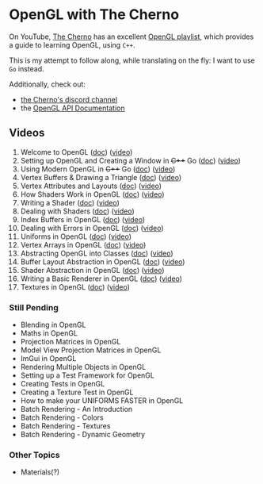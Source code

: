 # OpenGL with The Cherno

On YouTube, [The Cherno](https://www.youtube.com/channel/UCQ-W1KE9EYfdxhL6S4twUNw) has an excellent [OpenGL playlist](https://www.youtube.com/watch?v=W3gAzLwfIP0&list=PLlrATfBNZ98foTJPJ_Ev03o2oq3-GGOS2), which provides a guide to learning OpenGL, using `C++`.

This is my attempt to follow along, while translating on the fly: I want to use `Go` instead.

Additionally, check out:

- [the Cherno's discord channel](https://thecherno.com/discord)
- the [OpenGL API Documentation](https://docs.gl)

## Videos

1. Welcome to OpenGL ([doc](doc/01-welcome.md)) ([video](https://www.youtube.com/watch?v=W3gAzLwfIP0&list=PLlrATfBNZ98foTJPJ_Ev03o2oq3-GGOS2&index=1))
2. Setting up OpenGL and Creating a Window in ~~C++~~ Go ([doc](doc/02-setup.md)) ([video](https://www.youtube.com/watch?v=OR4fNpBjmq8&list=PLlrATfBNZ98foTJPJ_Ev03o2oq3-GGOS2&index=2))
3. Using Modern OpenGL in ~~C++~~ Go ([doc](doc/03-modern-opengl.md)) ([video](https://www.youtube.com/watch?v=H2E3yO0J7TM&list=PLlrATfBNZ98foTJPJ_Ev03o2oq3-GGOS2&index=3))
4. Vertex Buffers & Drawing a Triangle ([doc](doc/04-vbuf-triangle.md)) ([video](https://www.youtube.com/watch?v=0p9VxImr7Y0&list=PLlrATfBNZ98foTJPJ_Ev03o2oq3-GGOS2&index=4))
5. Vertex Attributes and Layouts ([doc](doc/05-vertex-stuff.md)) ([video](https://www.youtube.com/watch?v=x0H--CL2tUI&list=PLlrATfBNZ98foTJPJ_Ev03o2oq3-GGOS2&index=5))
6. How Shaders Work in OpenGL ([doc](doc/06-shaders.md)) ([video](https://www.youtube.com/watch?v=5W7JLgFCkwI&list=PLlrATfBNZ98foTJPJ_Ev03o2oq3-GGOS2&index=6))
7. Writing a Shader ([doc](doc/07-writing-shaders.md)) ([video](https://www.youtube.com/watch?v=71BLZwRGUJE&list=PLlrATfBNZ98foTJPJ_Ev03o2oq3-GGOS2&index=7))
8. Dealing with Shaders ([doc](doc/08-dealing-with-shaders.md)) ([video](https://www.youtube.com/watch?v=2pv0Fbo-7ms&list=PLlrATfBNZ98foTJPJ_Ev03o2oq3-GGOS2&index=8))
9. Index Buffers in OpenGL ([doc](doc/09-index-buffers.md)) ([video](https://www.youtube.com/watch?v=MXNMC1YAxVQ&list=PLlrATfBNZ98foTJPJ_Ev03o2oq3-GGOS2&index=9))
10. Dealing with Errors in OpenGL ([doc](doc/10-errors.md)) ([video](https://www.youtube.com/watch?v=FBbPWSOQ0-w&list=PLlrATfBNZ98foTJPJ_Ev03o2oq3-GGOS2&index=10))
11. Uniforms in OpenGL ([doc](doc/11-uniforms.md)) ([video](https://www.youtube.com/watch?v=DE6Xlx_kbo0&list=PLlrATfBNZ98foTJPJ_Ev03o2oq3-GGOS2&index=11))
12. Vertex Arrays in OpenGL ([doc](doc/12-vertex-arrays.md)) ([video](https://www.youtube.com/watch?v=Bcs56Mm-FJY&list=PLlrATfBNZ98foTJPJ_Ev03o2oq3-GGOS2&index=12))
13. Abstracting OpenGL into Classes ([doc](doc/13-abstracting-opengl.md)) ([video](https://www.youtube.com/watch?v=bTHqmzjm2UI&list=PLlrATfBNZ98foTJPJ_Ev03o2oq3-GGOS2&index=13))
14. Buffer Layout Abstraction in OpenGL ([doc](doc/14-buffer-layout.md)) ([video](https://www.youtube.com/watch?v=oD1dvfbyf6A&list=PLlrATfBNZ98foTJPJ_Ev03o2oq3-GGOS2&index=14))
15. Shader Abstraction in OpenGL ([doc](doc/15-abstracting-shaders.md)) ([video](https://www.youtube.com/watch?v=gDtHL6hy9R8&list=PLlrATfBNZ98foTJPJ_Ev03o2oq3-GGOS2&index=15))
16. Writing a Basic Renderer in OpenGL ([doc](doc/16-renderer.md)) ([video](https://www.youtube.com/watch?v=jjaTTRFXRAk&list=PLlrATfBNZ98foTJPJ_Ev03o2oq3-GGOS2&index=16))
17. Textures in OpenGL ([doc](doc/17-textures.md)) ([video](https://www.youtube.com/watch?v=n4k7ANAFsIQ&list=PLlrATfBNZ98foTJPJ_Ev03o2oq3-GGOS2&index=17))

### Still Pending

- Blending in OpenGL<!--  ([doc](doc/18)) ([video]()) -->
- Maths in OpenGL<!--  ([doc](doc/19)) ([video]()) -->
- Projection Matrices in OpenGL<!--  ([doc](doc/20)) ([video]()) -->
- Model View Projection Matrices in OpenGL<!--  ([doc](doc/21)) ([video]()) -->
- ImGui in OpenGL<!--  ([doc](doc/22)) ([video]()) -->
- Rendering Multiple Objects in OpenGL<!--  ([doc](doc/23)) ([video]()) -->
- Setting up a Test Framework for OpenGL<!--  ([doc](doc/24)) ([video]()) -->
- Creating Tests in OpenGL<!--  ([doc](doc/25)) ([video]()) -->
- Creating a Texture Test in OpenGL<!--  ([doc](doc/26)) ([video]()) -->
- How to make your UNIFORMS FASTER in OpenGL<!--  ([doc](doc/27)) ([video]()) -->
- Batch Rendering - An Introduction<!--  ([doc](doc/28)) ([video]()) -->
- Batch Rendering - Colors<!--  ([doc](doc/29)) ([video]()) -->
- Batch Rendering - Textures<!--  ([doc](doc/30)) ([video]()) -->
- Batch Rendering - Dynamic Geometry<!--  ([doc](doc/31)) ([video]()) -->

### Other Topics

- Materials(?)
